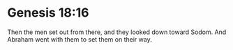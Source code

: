 # Genesis 18:16

Then the men set out from there, and they looked down toward Sodom. And Abraham went with them to set them on their way.
